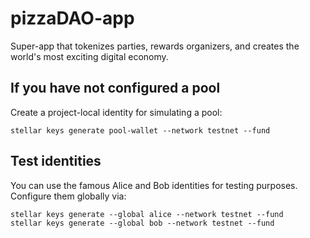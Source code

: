 # pizzaDAO-app

Super-app that tokenizes parties, rewards organizers, and creates the world's most exciting digital economy.


## If you have not configured a pool

Create a project-local identity for simulating a pool:

```
stellar keys generate pool-wallet --network testnet --fund
```

## Test identities

You can use the famous Alice and Bob identities for testing purposes. Configure them globally via:

```
stellar keys generate --global alice --network testnet --fund
stellar keys generate --global bob --network testnet --fund
```
